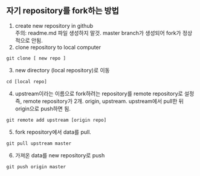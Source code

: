 
## 자기 repository를 fork하는 방법 
1. create new repository in github  
주의: readme.md 파일 생성하지 말것. master branch가 생성되어 fork가 정상적으로 안됨.  
2.  clone repository to local computer
```
git clone [ new repo ] 
```
3. new directory (local repository)로 이동
```
cd [local repo]
```
4. upstream이라는 이름으로 fork하려는 repository를 remote repository로 설정  
즉, remote repository가 2개. origin, upstream. 
upstream에서 pull한 뒤  origin으로 push하면 됨. 
```
git remote add upstream [origin repo]
```
5. fork repository에서 data를 pull. 
```
git pull upstream master
```
6. 가져온 data를 new repository로 push 
```
git push origin master
```
